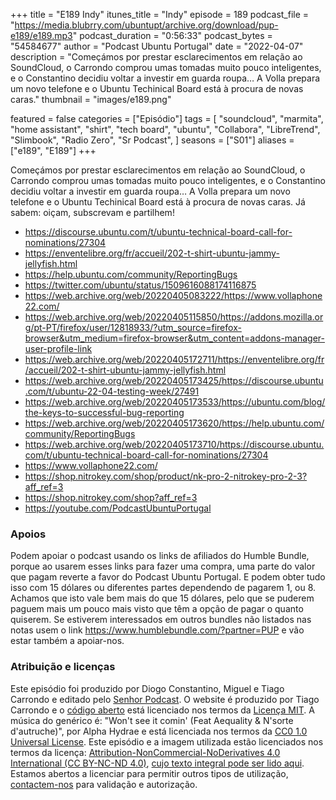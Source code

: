 +++
title = "E189 Indy"
itunes_title = "Indy"
episode = 189
podcast_file = "https://media.blubrry.com/ubuntupt/archive.org/download/pup-e189/e189.mp3"
podcast_duration = "0:56:33"
podcast_bytes = "54584677"
author = "Podcast Ubuntu Portugal"
date = "2022-04-07"
description = "Começámos por prestar esclarecimentos em relação ao SoundCloud, o Carrondo comprou umas tomadas muito pouco inteligentes, e o Constantino decidiu voltar a investir em guarda roupa… A Volla prepara um novo telefone e o Ubuntu Techinical Board está à procura de novas caras."
thumbnail = "images/e189.png"

featured = false
categories = ["Episódio"]
tags = [
  "soundcloud",
  "marmita",
  "home assistant",
  "shirt",
  "tech board",
  "ubuntu",
  "Collabora",
  "LibreTrend",
  "Slimbook",
  "Radio Zero",
  "Sr Podcast",
]
seasons = ["S01"]
aliases = ["e189", "E189"]
+++

Começámos por prestar esclarecimentos em relação ao SoundCloud, o Carrondo comprou umas tomadas muito pouco inteligentes, e o Constantino decidiu voltar a investir em guarda roupa… A Volla prepara um novo telefone e o Ubuntu Techinical Board está à procura de novas caras.
Já sabem: oiçam, subscrevam e partilhem!

* https://discourse.ubuntu.com/t/ubuntu-technical-board-call-for-nominations/27304
* https://enventelibre.org/fr/accueil/202-t-shirt-ubuntu-jammy-jellyfish.html
* https://help.ubuntu.com/community/ReportingBugs
* https://twitter.com/ubuntu/status/1509616088174116875
* https://web.archive.org/web/20220405083222/https://www.vollaphone22.com/
* https://web.archive.org/web/20220405115850/https://addons.mozilla.org/pt-PT/firefox/user/12818933/?utm_source=firefox-browser&utm_medium=firefox-browser&utm_content=addons-manager-user-profile-link
* https://web.archive.org/web/20220405172711/https://enventelibre.org/fr/accueil/202-t-shirt-ubuntu-jammy-jellyfish.html
* https://web.archive.org/web/20220405173425/https://discourse.ubuntu.com/t/ubuntu-22-04-testing-week/27491
* https://web.archive.org/web/20220405173533/https://ubuntu.com/blog/the-keys-to-successful-bug-reporting
* https://web.archive.org/web/20220405173620/https://help.ubuntu.com/community/ReportingBugs
* https://web.archive.org/web/20220405173710/https://discourse.ubuntu.com/t/ubuntu-technical-board-call-for-nominations/27304
* https://www.vollaphone22.com/
* https://shop.nitrokey.com/shop/product/nk-pro-2-nitrokey-pro-2-3?aff_ref=3
* https://shop.nitrokey.com/shop?aff_ref=3
* https://youtube.com/PodcastUbuntuPortugal


### Apoios
Podem apoiar o podcast usando os links de afiliados do Humble Bundle, porque ao usarem esses links para fazer uma compra, uma parte do valor que pagam reverte a favor do Podcast Ubuntu Portugal.
E podem obter tudo isso com 15 dólares ou diferentes partes dependendo de pagarem 1, ou 8.
Achamos que isto vale bem mais do que 15 dólares, pelo que se puderem paguem mais um pouco mais visto que têm a opção de pagar o quanto quiserem.
Se estiverem interessados em outros bundles não listados nas notas usem o link https://www.humblebundle.com/?partner=PUP e vão estar também a apoiar-nos.

### Atribuição e licenças
Este episódio foi produzido por Diogo Constantino, Miguel e Tiago Carrondo e editado pelo [Senhor Podcast](https://senhorpodcast.pt/).
O website é produzido por Tiago Carrondo e o [código aberto](https://gitlab.com/podcastubuntuportugal/website) está licenciado nos termos da [Licença MIT](https://gitlab.com/podcastubuntuportugal/website/main/LICENSE).
A música do genérico é: "Won't see it comin' (Feat Aequality & N'sorte d'autruche)", por Alpha Hydrae e está licenciada nos termos da [CC0 1.0 Universal License](https://creativecommons.org/publicdomain/zero/1.0/).
Este episódio e a imagem utilizada estão licenciados nos termos da licença: [Attribution-NonCommercial-NoDerivatives 4.0 International (CC BY-NC-ND 4.0)](https://creativecommons.org/licenses/by-nc-nd/4.0/), [cujo texto integral pode ser lido aqui](https://creativecommons.org/licenses/by-nc-nd/4.0/legalcode). Estamos abertos a licenciar para permitir outros tipos de utilização, [contactem-nos](https://podcastubuntuportugal.org/contactos) para validação e autorização.

